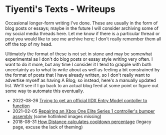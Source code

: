 ---
---
# Tiyenti's Texts - Writeups
Occasional longer-form writing I've done. These are usually in the form of blog posts or essays; maybe in the future I will consider archiving
some of my social media threads here. Let me know if there is a particular thread or post you would like to see me archive here; I don't really
remember them all off the top of my head.

Ultimately the format of these is not set in stone and may be somewhat experimental as I don't do blog posts or essay style writing very often.
I want to do it more, but any time I consider it I tend to grapple with both uncertainty as to what to write about as well as feeling a bit
constrained by the format of posts that I have already written, so I don't really want to advertise myself as having A Blog; so instead, here's
a manually updated list. We'll see if I go back to an actual blog feed at some point or figure out some way to automate this eventually.

* 2022-08-26 [Trying to get an official IIDX Entry Model contoller to function](/2022/08/26/ttt-iidx-entrymodel-problems.html)
* 2021-02-05 [Repairing an Xbox One Elite Series 1 controller's bumper assembly](/2021/02/05/xbox-controller-repair.html) (some hotlinked images missing) 
* 2018-08-31 [How Distance calculates cooldown percentage](/pages/legacy/cooldown.html) (legacy page, excuse the lack of theming)